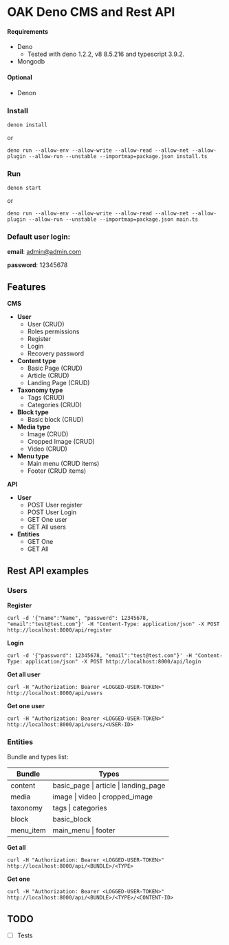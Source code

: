 # OAK Deno CMS and Rest API

#### Requirements

* Deno 
     * Tested with deno 1.2.2, v8 8.5.216 and typescript 3.9.2.
* Mongodb

#### Optional

* Denon

### Install

```shell
denon install
```
or
```shell
deno run --allow-env --allow-write --allow-read --allow-net --allow-plugin --allow-run --unstable --importmap=package.json install.ts
```
### Run
```shell
denon start
```
or
```shell
deno run --allow-env --allow-write --allow-read --allow-net --allow-plugin --allow-run --unstable --importmap=package.json main.ts
```

### Default user login:

**email**: admin@admin.com

**password**: 12345678

## Features
**CMS**
* **User**
    * User (CRUD)    
    * Roles permissions
    * Register
    * Login
    * Recovery password
* **Content type**
    * Basic Page (CRUD)
    * Article (CRUD)
    * Landing Page (CRUD)
* **Taxonomy type**
    * Tags (CRUD)
    * Categories (CRUD)
* **Block type**
    * Basic block (CRUD)
* **Media type**
    * Image (CRUD)
    * Cropped Image (CRUD)
    * Video (CRUD)
* **Menu type**
    * Main menu (CRUD items)
    * Footer (CRUD items)

**API**
* **User**
	* POST User register
	* POST User Login
	* GET One user
	* GET All users
* **Entities**
	* GET One
	* GET All

## Rest API examples

### Users
**Register**
```shell
curl -d '{"name":"Name", "password": 12345678, "email":"test@test.com"}' -H "Content-Type: application/json" -X POST http://localhost:8000/api/register
```

**Login**
```shell
curl -d '{"password": 12345678, "email":"test@test.com"}' -H "Content-Type: application/json" -X POST http://localhost:8000/api/login
```

**Get all user**
```shell
curl -H "Authorization: Bearer <LOGGED-USER-TOKEN>" http://localhost:8000/api/users
```

**Get one user**
```shell
curl -H "Authorization: Bearer <LOGGED-USER-TOKEN>" http://localhost:8000/api/users/<USER-ID>
```

### Entities

Bundle and types list:

Bundle | Types
--- | ---
content | basic_page \| article \| landing_page
media | image \| video \| cropped_image
taxonomy | tags \| categories
block | basic_block
menu_item | main_menu \| footer


**Get all**
```shell
curl -H "Authorization: Bearer <LOGGED-USER-TOKEN>" http://localhost:8000/api/<BUNDLE>/<TYPE>
```

**Get one**
```shell
curl -H "Authorization: Bearer <LOGGED-USER-TOKEN>" http://localhost:8000/api/<BUNDLE>/<TYPE>/<CONTENT-ID>
```

## TODO

 - [ ] Tests